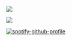 ![](https://komarev.com/ghpvc/?username=your-github-username&label=PROFILE+VIEWS)

![](https://64.media.tumblr.com/201fd87d64485db12e8b46848f6212b6/0dee244851e9a53b-2e/s400x600/6c689ce36682d7ad3fc7f2282bc059554b6f8f39.gifv)



[![spotify-github-profile](https://spotify-github-profile.kittinanx.com/api/view?uid=31eritn2kzh5mkvk7mzvqsomgtze&cover_image=true&theme=novatorem&show_offline=false&background_color=121212&interchange=false&bar_color=53b14f&bar_color_cover=false)](https://github.com/kittinan/spotify-github-profile)


